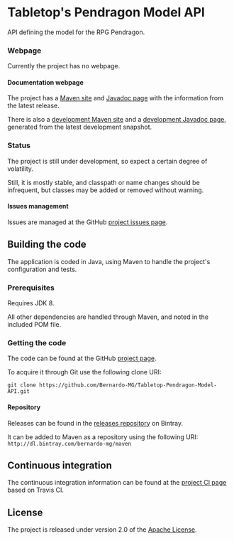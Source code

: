 # Tabletop's Pendragon Model API
API defining the model for the RPG Pendragon.

### Webpage
Currently the project has no webpage.

#### Documentation webpage
The project has a [Maven site][] and [Javadoc page][] with the information from the
latest release.

There is also a [development Maven site][] and a [development Javadoc page][], generated from the latest development snapshot.

### Status
The project is still under development, so expect a certain degree of volatility.

Still, it is mostly stable, and classpath or name changes should be infrequent, but classes may be added or removed without warning.

#### Issues management
Issues are managed at the GitHub [project issues page][].

## Building the code
The application is coded in Java, using Maven to handle the project's configuration and tests.

### Prerequisites
Requires JDK 8.

All other dependencies are handled through Maven, and noted in the included POM file.

### Getting the code
The code can be found at the GitHub [project page][].

To acquire it through Git use the following clone URI:

`git clone https://github.com/Bernardo-MG/Tabletop-Pendragon-Model-API.git`

#### Repository
Releases can be found in the [releases repository][] on Bintray.

It can be added to Maven as a repository using the following URI:
`http://dl.bintray.com/bernardo-mg/maven`

## Continuous integration
The continuous integration information can be found at the [project CI page][] based on Travis CI.

## License
The project is released under version 2.0 of the [Apache License][].

[development Javadoc page]: http://docs.wandrell.com/development/maven/tabletop-pendragon-model-api/apidocs
[development Maven site]: http://docs.wandrell.com/development/maven/tabletop-pendragon-model-api
[Apache License]: http://www.apache.org/licenses/LICENSE-2.0
[Javadoc page]: http://docs.wandrell.com/maven/tabletop-pendragon-model-api/apidocs
[Maven site]: http://docs.wandrell.com/maven/tabletop-pendragon-model-api
[project CI page]: https://travis-ci.org/Bernardo-MG/Tabletop-Pendragon-Model-API
[project issues page]: https://github.com/Bernardo-MG/Tabletop-Pendragon-Model-API/issues
[project page]: http://github.com/Bernardo-MG/Tabletop-Pendragon-Model-API
[releases repository]: http://dl.bintray.com/bernardo-mg/tabletop-pendragon-model-api